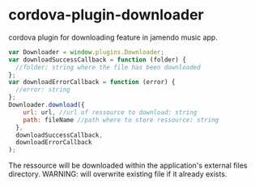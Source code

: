 # cordova-plugin-downloader
cordova plugin for downloading feature in jamendo music app.

```javascript
var Downloader = window.plugins.Downloader;
var downloadSuccessCallback = function (folder) {
  //folder: string where the file has been downloaded
};
var downloadErrorCallback = function (error) {
  //error: string
};
Downloader.download({
    url: url, //url of ressource to download: string
    path: fileName //path where to store ressource: string
  },
  downloadSuccessCallback,
  downloadErrorCallback
);
```

The ressource will be downloaded within the application's external files directory.
WARNING: will overwrite existing file if it already exists.
